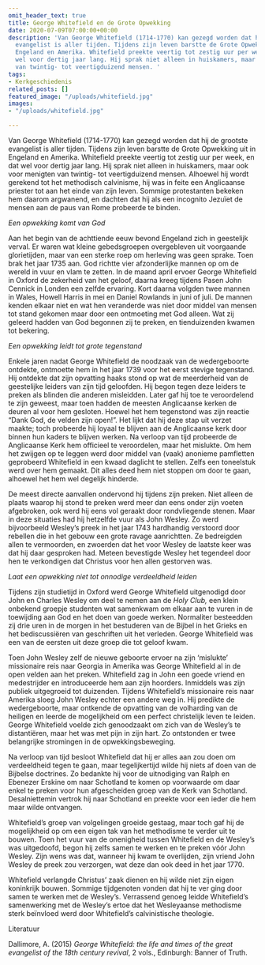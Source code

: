```yaml
---
omit_header_text: true
title: George Whitefield en de Grote Opwekking
date: 2020-07-09T07:00:00+00:00
description: 'Van George Whitefield (1714-1770) kan gezegd worden dat hij de grootste
  evangelist is aller tijden. Tijdens zijn leven barstte de Grote Opwekking uit in
  Engeland en Amerika. Whitefield preekte veertig tot zestig uur per week, en dat
  wel voor dertig jaar lang. Hij sprak niet alleen in huiskamers, maar ook voor menigten
  van twintig- tot veertigduizend mensen. '
tags:
- Kerkgeschiedenis
related_posts: []
featured_image: "/uploads/whitefield.jpg"
images:
- "/uploads/whitefield.jpg"

---
```

Van George Whitefield (1714-1770) kan gezegd worden dat hij de grootste evangelist is aller tijden. Tijdens zijn leven barstte de Grote Opwekking uit in Engeland en Amerika. Whitefield preekte veertig tot zestig uur per week, en dat wel voor dertig jaar lang. Hij sprak niet alleen in huiskamers, maar ook voor menigten van twintig- tot veertigduizend mensen. Alhoewel hij wordt gerekend tot het methodisch calvinisme, hij was in feite een Anglicaanse priester tot aan het einde van zijn leven. Sommige protestanten bekeken hem daarom argwanend, en dachten dat hij als een incognito Jezuïet de mensen aan de paus van Rome probeerde te binden.

_Een opwekking komt van God_

Aan het begin van de achttiende eeuw bevond Engeland zich in geestelijk verval. Er waren wat kleine gebedsgroepen overgebleven uit voorgaande glorietijden, maar van een sterke roep om herleving was geen sprake. Toen brak het jaar 1735 aan. God richtte vier afzonderlijke mannen op om de wereld in vuur en vlam te zetten. In de maand april ervoer George Whitefield in Oxford de zekerheid van het geloof, daarna kreeg tijdens Pasen John Cennick in Londen een zelfde ervaring. Kort daarna volgden twee mannen in Wales, Howell Harris in mei en Daniel Rowlands in juni of juli. De mannen kenden elkaar niet en wat hen veranderde was niet door middel van mensen tot stand gekomen maar door een ontmoeting met God alleen. Wat zij geleerd hadden van God begonnen zij te preken, en tienduizenden kwamen tot bekering.

_Een opwekking leidt tot grote tegenstand_

Enkele jaren nadat George Whitefield de noodzaak van de wedergeboorte ontdekte, ontmoette hem in het jaar 1739 voor het eerst stevige tegenstand. Hij ontdekte dat zijn opvatting haaks stond op wat de meerderheid van de geestelijke leiders van zijn tijd geloofden. Hij begon tegen deze leiders te preken als blinden die anderen misleidden. Later gaf hij toe te veroordelend te zijn geweest, maar toen hadden de meesten Anglicaanse kerken de deuren al voor hem gesloten. Hoewel het hem tegenstond was zijn reactie “Dank God, de velden zijn open!”. Het lijkt dat hij deze stap uit verzet maakte; toch probeerde hij loyaal te blijven aan de Anglicaanse kerk door binnen hun kaders te blijven werken. Na verloop van tijd probeerde de Anglicaanse Kerk hem officieel te veroordelen, maar het mislukte. Om hem het zwijgen op te leggen werd door middel van (vaak) anonieme pamfletten geprobeerd Whitefield in een kwaad daglicht te stellen. Zelfs een toneelstuk werd over hem gemaakt. Dit alles deed hem niet stoppen om door te gaan, alhoewel het hem wel degelijk hinderde.

De meest directe aanvallen ondervond hij tijdens zijn preken. Niet alleen de plaats waarop hij stond te preken werd meer dan eens onder zijn voeten afgebroken, ook werd hij eens vol geraakt door rondvliegende stenen. Maar in deze situaties had hij hetzelfde vuur als John Wesley. Zo werd bijvoorbeeld Wesley’s preek in het jaar 1743 hardhandig verstoord door rebellen die in het gebouw een grote ravage aanrichtten. Ze bedreigden allen te vermoorden, en zwoerden dat het voor Wesley de laatste keer was dat hij daar gesproken had. Meteen bevestigde Wesley het tegendeel door hen te verkondigen dat Christus voor hen allen gestorven was.

_Laat een opwekking niet tot onnodige verdeeldheid leiden_

Tijdens zijn studietijd in Oxford werd George Whitefield uitgenodigd door John en Charles Wesley om deel te nemen aan de _Holy Club,_ een klein onbekend groepje studenten wat samenkwam om elkaar aan te vuren in de toewijding aan God en het doen van goede werken. Normaliter besteedden zij drie uren in de morgen in het bestuderen van de Bijbel in het Grieks en het bediscussiëren van geschriften uit het verleden. George Whitefield was een van de eersten uit deze groep die tot geloof kwam.

Toen John Wesley zelf de nieuwe geboorte ervoer na zijn ‘mislukte’ missionaire reis naar Georgia in Amerika was George Whitefield al in de open velden aan het preken. Whitefield zag in John een goede vriend en medestrijder en introduceerde hem aan zijn hoorders. Inmiddels was zijn publiek uitgegroeid tot duizenden. Tijdens Whitefield’s missionaire reis naar Amerika sloeg John Wesley echter een andere weg in. Hij predikte de wedergeboorte, maar ontkende de opvatting van de volharding van de heiligen en leerde de mogelijkheid om een perfect christelijk leven te leiden. George Whitefield voelde zich genoodzaakt om zich van de Wesley’s te distantiëren, maar het was met pijn in zijn hart. Zo ontstonden er twee belangrijke stromingen in de opwekkingsbeweging.

Na verloop van tijd besloot Whitefield dat hij er alles aan zou doen om verdeeldheid tegen te gaan, maar tegelijkertijd wilde hij niets af doen van de Bijbelse doctrines. Zo bedankte hij voor de uitnodiging van Ralph en Ebenezer Erskine om naar Schotland te komen op voorwaarde om daar enkel te preken voor hun afgescheiden groep van de Kerk van Schotland. Desalniettemin vertrok hij naar Schotland en preekte voor een ieder die hem maar wilde ontvangen.

Whitefield’s groep van volgelingen groeide gestaag, maar toch gaf hij de mogelijkheid op om een eigen tak van het methodisme te verder uit te bouwen. Toen het vuur van de onenigheid tussen Whitefield en de Wesley’s was uitgedoofd, begon hij zelfs samen te werken en te preken vóór John Wesley. Zijn wens was dat, wanneer hij kwam te overlijden, zijn vriend John Wesley de preek zou verzorgen, wat deze dan ook deed in het jaar 1770.

Whitefield verlangde Christus’ zaak dienen en hij wilde niet zijn eigen koninkrijk bouwen. Sommige tijdgenoten vonden dat hij te ver ging door samen te werken met de Wesley’s. Verrassend genoeg leidde Whitefield’s samenwerking met de Wesley’s ertoe dat het Wesleyaanse methodisme sterk beïnvloed werd door Whitefield’s calvinistische theologie.

Literatuur

Dallimore, A. (2015) _George Whitefield: the life and times of the great evangelist of the 18th century revival_, 2 vols., Edinburgh: Banner of Truth.